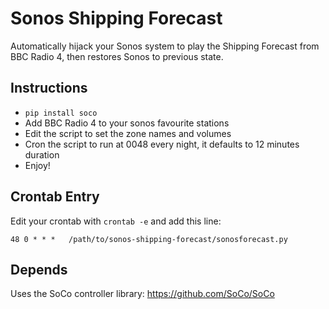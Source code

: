 # Sonos Shipping Forecast

Automatically hijack your Sonos system to play the Shipping Forecast
from BBC Radio 4, then restores Sonos to previous state.

## Instructions

* <code>pip install soco</code>
* Add BBC Radio 4 to your sonos favourite stations
* Edit the script to set the zone names and volumes
* Cron the script to run at 0048 every night, it defaults to 12 minutes
  duration
* Enjoy!

## Crontab Entry

Edit your crontab with <code>crontab -e</code> and add this line:

    48 0 * * *   /path/to/sonos-shipping-forecast/sonosforecast.py

## Depends

Uses the SoCo controller library: https://github.com/SoCo/SoCo
